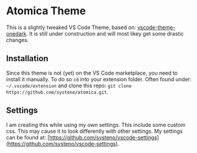 # Atomica Theme

This is a slightly tweaked VS Code Theme, based on: [vscode-theme-onedark](https://github.com/akamud/vscode-theme-onedark). 
It is still under construction and will most likey get some drastic changes.

## Installation
Since this theme is not (yet) on the VS Code marketplace, you need to install it manually.
To do so `cd` into your extension folder. Often found under: `~/.vscode/extension` and clone this repo: `git clone https://github.com/systeno/atomica.git`. 


## Settings
I am creating this while using my own settings. This include some custom css. This may cause it to look differently with other settings.
My settings can be found at: [https://github.com/systeno/vscode-settings](https://github.com/systeno/vscode-settings).
